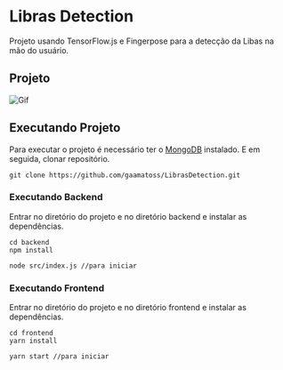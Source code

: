 # Libras Detection

Projeto usando TensorFlow.js e Fingerpose para a detecção da Libas na mão do usuário.

## Projeto
![Gif](https://gph.is/g/ajM6QgG)

## Executando Projeto
Para executar o projeto é necessário ter o [MongoDB](https://www.mongodb.com/try/download/community) instalado.
E em seguida, clonar repositório.

```
git clone https://github.com/gaamatoss/LibrasDetection.git
```

### Executando Backend
Entrar no diretório do projeto e no diretório backend e instalar as dependências.
```
cd backend
npm install

node src/index.js //para iniciar
```

### Executando Frontend
Entrar no diretório do projeto e no diretório frontend e instalar as dependências.
```
cd frontend
yarn install

yarn start //para iniciar
```
